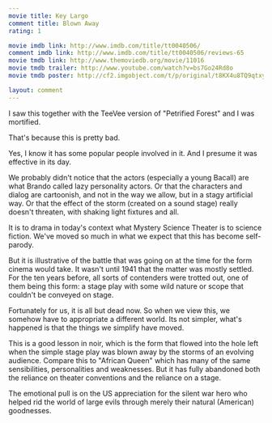 ```yaml
---
movie title: Key Largo
comment title: Blown Away
rating: 1

movie imdb link: http://www.imdb.com/title/tt0040506/
comment imdb link: http://www.imdb.com/title/tt0040506/reviews-65
movie tmdb link: http://www.themoviedb.org/movie/11016
movie tmdb trailer: http://www.youtube.com/watch?v=bs7Go24Rd8o
movie tmdb poster: http://cf2.imgobject.com/t/p/original/t8KX4u8TQ9qtxybr09bm7Mcmxiv.jpg

layout: comment
---
```


I saw this together with the TeeVee version of "Petrified Forest" and I was mortified.

That's because this is pretty bad.

Yes, I know it has some popular people involved in it. And I presume it was effective in its day.

We probably didn't notice that the actors (especially a young Bacall) are what Brando called lazy personality actors. Or that the characters and dialog are cartoonish, and not in the way we allow, but in a stagy artificial way. Or that the effect of the storm (created on a sound stage) really doesn't threaten, with shaking light fixtures and all.

It is to drama in today's context what Mystery Science Theater is to science fiction. We've moved so much in what we expect that this has become self-parody.

But it is illustrative of the battle that was going on at the time for the form cinema would take. It wasn't until 1941 that the matter was mostly settled. For the ten years before, all sorts of contenders were trotted out, one of them being this form: a stage play with some wild nature or scope that couldn't be conveyed on stage.

Fortunately for us, it is all but dead now. So when we view this, we somehow have to appropriate a different world. Its not simpler, what's happened is that the things we simplify have moved.

This is a good lesson in noir, which is the form that flowed into the hole left when the simple stage play was blown away by the storms of an evolving audience. Compare this to "African Queen" which has many of the same sensibilities, personalities and weaknesses. But it has fully abandoned both the reliance on theater conventions and the reliance on a stage.

The emotional pull is on the US appreciation for the silent war hero who helped rid the world of large evils through merely their natural (American) goodnesses.